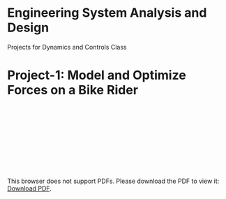# Engineering System Analysis and Design 
Projects for Dynamics and Controls Class

# Project-1: Model and Optimize Forces on a Bike Rider

<object data="https://github.com/ghimiremukesh/Engineering-System-Analysis-and-Design/tree/master/Project_One/Project_One.pdf" type="application/pdf" width="750px" height="750px">
    <embed src=https://github.com/ghimiremukesh/Engineering-System-Analysis-and-Design/tree/master/Project_One/Project_One.pdf" type="application/pdf">
        <p>This browser does not support PDFs. Please download the PDF to view it: <a href="https://github.com/ghimiremukesh/Engineering-System-Analysis-and-Design/tree/master/Project_One/Project_One.pdf">Download PDF</a>.</p>
    </embed>
</object>

